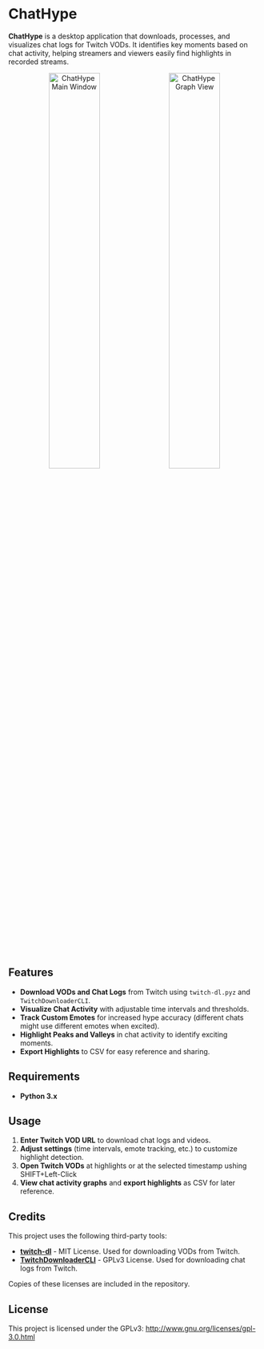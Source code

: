 # ChatHype

**ChatHype** is a desktop application that downloads, processes, and visualizes chat logs for Twitch VODs. It identifies key moments based on chat activity, helping streamers and viewers easily find highlights in recorded streams.

<div align="center">
  <img src="https://i.imgur.com/c2rRfo8.png" alt="ChatHype Main Window" width="45%" style="margin-right: 10px;"/>
  <img src="https://i.imgur.com/8MaEJ3H.png" alt="ChatHype Graph View" width="45%"/>
</div>

## Features

- **Download VODs and Chat Logs** from Twitch using `twitch-dl.pyz` and `TwitchDownloaderCLI`.
- **Visualize Chat Activity** with adjustable time intervals and thresholds.
- **Track Custom Emotes** for increased hype accuracy (different chats might use different emotes when excited).
- **Highlight Peaks and Valleys** in chat activity to identify exciting moments.
- **Export Highlights** to CSV for easy reference and sharing.

## Requirements

- **Python 3.x**

## Usage

1. **Enter Twitch VOD URL** to download chat logs and videos.
2. **Adjust settings** (time intervals, emote tracking, etc.) to customize highlight detection.
3. **Open Twitch VODs** at highlights or at the selected timestamp ushing SHIFT+Left-Click
4. **View chat activity graphs** and **export highlights** as CSV for later reference.


## Credits

This project uses the following third-party tools:

- [**twitch-dl**](https://github.com/ihabunek/twitch-dl) - MIT License. Used for downloading VODs from Twitch.
- [**TwitchDownloaderCLI**](https://github.com/lay295/TwitchDownloader) - GPLv3 License. Used for downloading chat logs from Twitch.

Copies of these licenses are included in the repository.

## License

This project is licensed under the GPLv3: http://www.gnu.org/licenses/gpl-3.0.html
